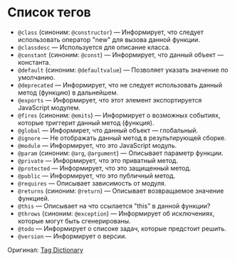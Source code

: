 # Список тегов

* `@class` (синоним: `@constructor`) &mdash; Информирует, что следует использовать оператор "new" для вызова данной функции.
* `@classdesc` &mdash; Используется для описание класса.
* `@constant` (синоним: `@const`) &mdash; Информирует, что данный объект &mdash; константа.
* `@default` (синоним: `@defaultvalue`) &mdash; Позволяет указать значение по умолчанию.
* `@deprecated` &mdash; Информирует, что не следует использовать данный метод (функцию) в дальнейшем.
* `@exports` &mdash; Информирует, что этот элемент экспортируется JavaScript модулем.
* `@fires` (синоним: `@emits`) &mdash; Информирует о возможных событиях, которые триггерит данный метод (функция).
* `@global` &mdash; Информирет, что данный объект &mdash; глобальный.
* `@ignore` &mdash; Не отображать данный метод в результирующей сборке.
* `@module` &mdash; Информирует, что это JavaScript модуль.
* `@param` (синоним: `@arg`, `@argument`) &mdash; Описывает параметр функции.
* `@private` &mdash; Информирует, что это приватный метод.
* `@protected` &mdash; Информирует, что это защищенный метод.
* `@public` &mdash; Информирует, что это публичный метод.
* `@requires` &mdash; Описывает зависимость от модуля.
* `@returns` (синоним: `@return`) &mdash; Описывает возвращаемое значение функцией.
* `@this` &mdash; Описывает на что ссылается "this" в данной функции?
* `@throws` (синоним: `@exception`) &mdash; Информирует об исключениях, которые могут быть сгенерированы.
* `@todo` &mdash; Информирует о списоке задач, которые предстоит решить.
* `@version` &mdash; Информирует о версии.

Оригинал: [Tag Dictionary](http://usejsdoc.org/)
